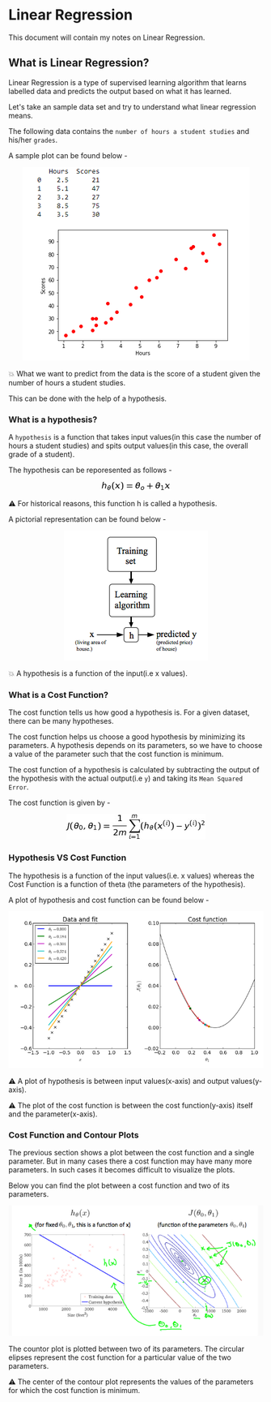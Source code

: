 # Linear Regression

This document will contain my notes on Linear Regression. 

## What is Linear Regression?

Linear Regression is a type of supervised learning algorithm that learns labelled data and predicts the output based on what it has learned. 

Let's take an sample data set and try to understand what linear regression means. 

The following data contains the ```number of hours a student studies``` and his/her ```grades```.

A sample plot can be found below -

<p align="center"><img src ="images/hours-vs-grades.png"/></p>

:boom: What we want to predict from the data is the score of a student given the number of hours a student studies. 

This can be done with the help of a hypothesis. 

### What is a hypothesis?

A ```hypothesis``` is a function that takes input values(in this case the number of hours a student studies) and spits output values(in this case, the overall grade of a student). 

The hypothesis can be reporesented as follows - 

<p align="center"><img src ="images/hypothesis.jpg"/></p>

:warning: For historical reasons, this function h is called a hypothesis. 

A pictorial representation can be found below - 

<p align="center"><img src ="images/hypothesis-pictorial.png"/></p>

:boom: A hypothesis is a function of the input(i.e x values). 

### What is a Cost Function?

The cost function tells us how good a hypothesis is. For a given dataset, there can be many hypotheses. 

The cost function helps us choose a good hypothesis by minimizing its parameters. A hypothesis depends on its parameters, so we have to choose a value of the parameter such that the cost function is minimum. 

The cost function of a hypothesis is calculated by subtracting the output of the hypothesis with the actual output(i.e ```y```) and taking its ```Mean Squared Error```.

The cost function is given by -

<p align="center"><img src ="images/cost-function.jpg"/></p>

### Hypothesis VS Cost Function

The hypothesis is a function of the input values(i.e. x values) whereas the Cost Function is a function of theta (the parameters of the hypothesis).

A plot of hypothesis and cost function can be found below - 

<p align="center"><img src ="images/hypothesis-vs-cost.png"/></p>

:warning: A plot of hypothesis is between input values(x-axis) and output values(y-axis). 

:warning: The plot of the cost function is between the cost function(y-axis) itself and the parameter(x-axis).

### Cost Function and Contour Plots

The previous section shows a plot between the cost function and a single parameter. But in many cases there a cost function may have many more parameters. In such cases it becomes difficult to visualize the plots. 

Below you can find the plot between a cost function and two of its parameters. 

<p align="center"><img src ="images/contour-plot.png"/></p>

The countor plot is plotted between two of its parameters. The circular elipses represent the cost function for a particular value of the two parameters. 

:warning: The center of the contour plot represents the values of the parameters for which the cost function is minimum.
